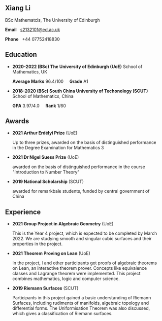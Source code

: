 ## Xiang Li
BSc Mathematcis, The University of Edinburgh

**Email** &nbsp; s2132101@ed.ac.uk

**Phone** &nbsp; +44 07752418830

## Education

* **2020-2022 (BSc) The University of Edinburgh (UoE)** School of Mathematics, UK

  **Average Marks** 96.4/100 &nbsp;&nbsp;&nbsp;  **Grade** A1 

* **2018-2020 (BSc) South China University of Techonology (SCUT)** School of Mathematics, China

  **GPA** 3.97/4.0 &nbsp;&nbsp;&nbsp; **Rank** 1/60

## Awards

* **2021 Arthur Erdélyi Prize** (UoE)

  Up to three prizes, awarded on the basis of distinguished performance in the Degree Examination for Mathematics 3

* **2021 Dr Nigel Suess Prize** (UoE)

  awarded on the basis of distinguished performance in the course "Introduction to Number Theory"
* **2019 National Scholarship** (SCUT)

  awarded for remarkbale students, funded by central government of China

## Experience

* **2021 Group Project in Algebraic Geometry** (UoE)

  This is the Year 4 project, which is expected to be completed by March 2022. We are studying smooth and singular cubic surfaces and their properties in the project.

* **2021 Theorem Proving on Lean** (UoE)

  In the project, I and other participants got proofs of algebraic theorems on Lean, an interactive theorem prover. Concepts like equivalence classes and Lagrange theorem were implemented. This project combines mathematics, logic and computer science.


* **2019 Riemann Surfaces** (SCUT)

  Participants in this project gained a basic understanding of Riemann Surfaces, including rudiments of manifolds, algebraic topology and differential forms. The Uniformisation Theorem was also discussed, which gives a classification of Riemann surfaces.

<!-- ## Research Interest

I'm interested in Algebra. Specifically, I have read the following books in the respective fields:

* *Naive Lie Theory* by John Stillwell (Lie Algebra)

* *Basic Category Theory* by Tom Leinster (Category Theory)

* *Riemman Surface* by Simon Donaldson (Riemann Surface) -->

<!-- ## Welcome to GitHub Pages

You can use the [editor on GitHub](https://github.com/lambdacdm/homepage/edit/main/README.md) to maintain and preview the content for your website in Markdown files.

Whenever you commit to this repository, GitHub Pages will run [Jekyll](https://jekyllrb.com/) to rebuild the pages in your site, from the content in your Markdown files.

### Markdown

Markdown is a lightweight and easy-to-use syntax for styling your writing. It includes conventions for

```markdown
Syntax highlighted code block

# Header 1
## Header 2
### Header 3

- Bulleted
- List

1. Numbered
2. List

**Bold** and _Italic_ and `Code` text

[Link](url) and ![Image](src)
```

For more details see [GitHub Flavored Markdown](https://guides.github.com/features/mastering-markdown/).

### Jekyll Themes

Your Pages site will use the layout and styles from the Jekyll theme you have selected in your [repository settings](https://github.com/lambdacdm/homepage/settings/pages). The name of this theme is saved in the Jekyll `_config.yml` configuration file.

### Support or Contact

Having trouble with Pages? Check out our [documentation](https://docs.github.com/categories/github-pages-basics/) or [contact support](https://support.github.com/contact) and we’ll help you sort it out. -->
